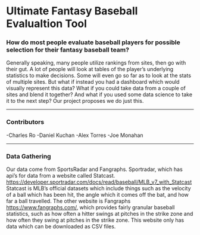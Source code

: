 # Ultimate Fantasy Baseball Evalualtion Tool

 
### How do most people evaluate baseball players for possible selection for their fantasy baseball team?  

Generally speaking, many people utilize rankings from sites, then go with their gut.  A lot of people will look at tables of the player’s underlying statistics to make decisions.  Some will even go so far as to look at the stats of multiple sites.  But what if instead you had a dashboard which would visually represent this data?  What if you could take data from a couple of sites and blend it together?  And what if you used some data science to take it to the next step?  Our project proposes we do just this.

---

### Contributors
-Charles Ro
-Daniel Kuchan
-Alex Torres
-Joe Monahan

---

### Data Gathering

Our data come from SportsRadar and Fangraphs. Sportradar, which has api’s for data from a website called Statcast. https://developer.sportradar.com/docs/read/baseball/MLB_v7_with_Statcast   Statcast is MLB’s official datasets which include things such as the velocity of a ball which has been hit, the angle which it comes off the bat, and how far a ball travelled.  The other website is Fangraphs https://www.fangraphs.com/, which provides fairly granular baseball statistics, such as how often a hitter swings at pitches in the strike zone and how often they swing at pitches in the strike zone.  This website only has data which can be downloaded as CSV files.
